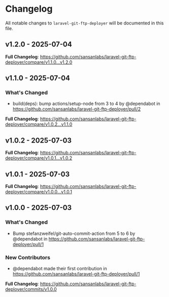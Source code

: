 # Changelog

All notable changes to `laravel-git-ftp-deployer` will be documented in this file.

## v1.2.0 - 2025-07-04

**Full Changelog**: https://github.com/sansanlabs/laravel-git-ftp-deployer/compare/v1.1.0...v1.2.0

## v1.1.0 - 2025-07-04

### What's Changed

- build(deps): bump actions/setup-node from 3 to 4 by @dependabot in https://github.com/sansanlabs/laravel-git-ftp-deployer/pull/2

**Full Changelog**: https://github.com/sansanlabs/laravel-git-ftp-deployer/compare/v1.0.2...v1.1.0

## v1.0.2 - 2025-07-03

**Full Changelog**: https://github.com/sansanlabs/laravel-git-ftp-deployer/compare/v1.0.1...v1.0.2

## v1.0.1 - 2025-07-03

**Full Changelog**: https://github.com/sansanlabs/laravel-git-ftp-deployer/compare/v1.0.0...v1.0.1

## v1.0.0 - 2025-07-03

### What's Changed

- Bump stefanzweifel/git-auto-commit-action from 5 to 6 by @dependabot in https://github.com/sansanlabs/laravel-git-ftp-deployer/pull/1

### New Contributors

- @dependabot made their first contribution in https://github.com/sansanlabs/laravel-git-ftp-deployer/pull/1

**Full Changelog**: https://github.com/sansanlabs/laravel-git-ftp-deployer/commits/v1.0.0
